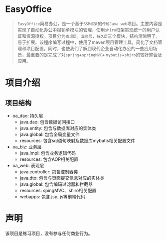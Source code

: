# EasyOffice
> `EasyOffice`简易办公，是一个基于`SSM框架`的`传统Java web`项目。主要内容是实现了自动化办公中报销单模块的管理，使用`shiro`框架实现统一的用户认证和资源授权。项目分为`表现层`，`业务层`，`持久层`三个模块，结构清晰明了，易于扩展。该程序编写过程中，使用了maven项目管理工具，简化了文档管理和项目配置，同时，也使我们了解到现代企业自动化办公的一些应用场景，最重要的是完成了对`spring`+`springMVC`+ `mybatis`+`shiro`的较好整合及应用。

# 项目介绍
## 项目结构
* oa_dao: 持久层
  * java.dao: 包含数据访问接口
  * java.entity: 包含与数据库对应的实体类
  * java.global: 包含全局变量文件
  * resources: 包含sql语句映射及数据库mybatis相关配置文件
* oa_biz: 业务层
  * java.Impl: 包含业务逻辑代码
  * resources: 包含AOP相关配置
* oa_web: 表现层
  * java.controller: 包含控制器类
  * java.dto: 包含与页面提交信息对应的实体类
  * java.global: 包含编码过滤器和拦截器
  * resources: spingMVC、shiro相关配置
  * webapps: 包含.jsp,.js等前端代码
  
# 声明
该项目是练习项目，没有参与任何商业行为。

